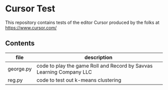 # Cursor Test
This repository contains tests of the editor Cursor produced by the folks at https://www.cursor.com/

## Contents

| file | description |
|------|-------------|
| george.py | code to play the game Roll and Record by Savvas Learning Company LLC |
| reg.py | code to test out k-means clustering |
